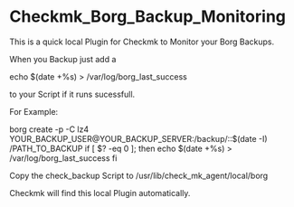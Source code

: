 # Checkmk_Borg_Backup_Monitoring

This is a quick local Plugin for Checkmk to Monitor your Borg Backups.

When you Backup just add a 

echo $(date +%s) > /var/log/borg_last_success

to your Script if it runs sucessfull.

For Example:

borg create -p -C lz4 YOUR_BACKUP_USER@YOUR_BACKUP_SERVER:/backup/::$(date -I) /PATH_TO_BACKUP
if [ $? -eq 0 ]; then
echo $(date +%s) > /var/log/borg_last_success
fi

Copy the check_backup Script to /usr/lib/check_mk_agent/local/borg

Checkmk will find this local Plugin automatically.